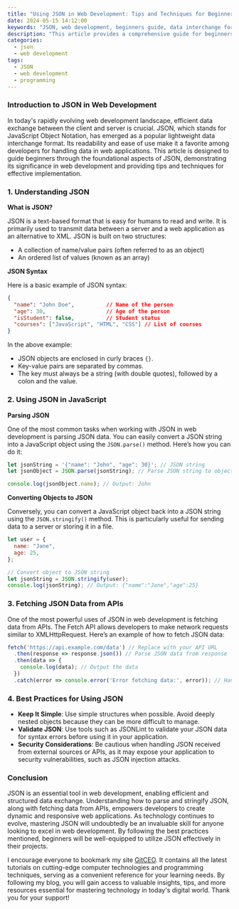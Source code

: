 ```yaml
---
title: "Using JSON in Web Development: Tips and Techniques for Beginners"
date: 2024-05-15 14:12:00
keywords: "JSON, web development, beginners guide, data interchange format, JavaScript Object Notation"
description: "This article provides a comprehensive guide for beginners on using JSON in web development. JSON, or JavaScript Object Notation, is an essential data interchange format widely utilized in web applications for its simplicity and ease of use. This guide covers key concepts of JSON, practical examples, and best practices to help beginners understand its significance and usage in modern web development. Readers will learn how to implement JSON in their projects effectively, ensuring robust data handling and integration between client and server. Whether you're creating APIs, managing data exchanges, or building interactive websites, mastering JSON will enhance your development skills. Dive into the world of JSON with this informative article, packed with coding examples, step-by-step instructions, and valuable insights for aspiring web developers."
categories:
  - json
  - web development
tags:
  - JSON
  - web development
  - programming
---
```


### Introduction to JSON in Web Development

In today's rapidly evolving web development landscape, efficient data exchange between the client and server is crucial. JSON, which stands for JavaScript Object Notation, has emerged as a popular lightweight data interchange format. Its readability and ease of use make it a favorite among developers for handling data in web applications. This article is designed to guide beginners through the foundational aspects of JSON, demonstrating its significance in web development and providing tips and techniques for effective implementation.

<!-- more -->

### 1. Understanding JSON

**What is JSON?**

JSON is a text-based format that is easy for humans to read and write. It is primarily used to transmit data between a server and a web application as an alternative to XML. JSON is built on two structures:
- A collection of name/value pairs (often referred to as an object)
- An ordered list of values (known as an array)

**JSON Syntax**

Here is a basic example of JSON syntax:

```json
{
  "name": "John Doe",          // Name of the person
  "age": 30,                   // Age of the person
  "isStudent": false,          // Student status
  "courses": ["JavaScript", "HTML", "CSS"] // List of courses
}
```

In the above example:
- JSON objects are enclosed in curly braces `{}`.
- Key-value pairs are separated by commas.
- The key must always be a string (with double quotes), followed by a colon and the value.

### 2. Using JSON in JavaScript

**Parsing JSON**

One of the most common tasks when working with JSON in web development is parsing JSON data. You can easily convert a JSON string into a JavaScript object using the `JSON.parse()` method. Here’s how you can do it:

```javascript
let jsonString = '{"name": "John", "age": 30}'; // JSON string
let jsonObject = JSON.parse(jsonString); // Parse JSON string to object

console.log(jsonObject.name); // Output: John
```

**Converting Objects to JSON**

Conversely, you can convert a JavaScript object back into a JSON string using the `JSON.stringify()` method. This is particularly useful for sending data to a server or storing it in a file.

```javascript
let user = {
  name: "Jane",
  age: 25,
};

// Convert object to JSON string
let jsonString = JSON.stringify(user);
console.log(jsonString); // Output: {"name":"Jane","age":25}
```

### 3. Fetching JSON Data from APIs

One of the most powerful uses of JSON in web development is fetching data from APIs. The Fetch API allows developers to make network requests similar to XMLHttpRequest. Here’s an example of how to fetch JSON data:

```javascript
fetch('https://api.example.com/data') // Replace with your API URL
  .then(response => response.json()) // Parse JSON data from response
  .then(data => {
    console.log(data); // Output the data
  })
  .catch(error => console.error('Error fetching data:', error)); // Handle errors
```

### 4. Best Practices for Using JSON

- **Keep It Simple**: Use simple structures when possible. Avoid deeply nested objects because they can be more difficult to manage.
- **Validate JSON**: Use tools such as JSONLint to validate your JSON data for syntax errors before using it in your application.
- **Security Considerations**: Be cautious when handling JSON received from external sources or APIs, as it may expose your application to security vulnerabilities, such as JSON injection attacks.

### Conclusion

JSON is an essential tool in web development, enabling efficient and structured data exchange. Understanding how to parse and stringify JSON, along with fetching data from APIs, empowers developers to create dynamic and responsive web applications. As technology continues to evolve, mastering JSON will undoubtedly be an invaluable skill for anyone looking to excel in web development. By following the best practices mentioned, beginners will be well-equipped to utilize JSON effectively in their projects.

I encourage everyone to bookmark my site [GitCEO](https://gitceo.com). It contains all the latest tutorials on cutting-edge computer technologies and programming techniques, serving as a convenient reference for your learning needs. By following my blog, you will gain access to valuable insights, tips, and more resources essential for mastering technology in today's digital world. Thank you for your support!